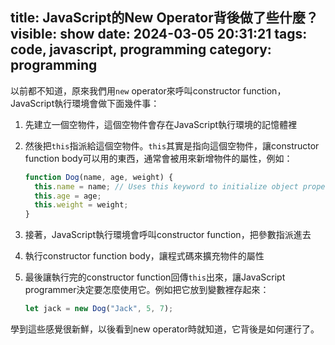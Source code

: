 title: JavaScript的New Operator背後做了些什麼？
visible: show
date: 2024-03-05 20:31:21
tags: code, javascript, programming
category: programming
---
以前都不知道，原來我們用`new` operator來呼叫constructor function，JavaScript執行環境會做下面幾件事：
1. 先建立一個空物件，這個空物件會存在JavaScript執行環境的記憶體裡
2. 然後把`this`指派給這個空物件。`this`其實是指向這個空物件，讓constructor function body可以用的東西，通常會被用來新增物件的屬性，例如：
   ```javascript
   function Dog(name, age, weight) {
     this.name = name; // Uses this keyword to initialize object property "name"
     this.age = age;
     this.weight = weight;
   }
   ```
3. 接著，JavaScript執行環境會呼叫constructor function，把參數指派進去
4. 執行constructor function body，讓程式碼來擴充物件的屬性
5. 最後讓執行完的constructor function回傳`this`出來，讓JavaScript programmer決定要怎麼使用它。例如把它放到變數裡存起來：
   
   ```javascript
   let jack = new Dog("Jack", 5, 7);
   ```

學到這些感覺很新鮮，以後看到new operator時就知道，它背後是如何運行了。